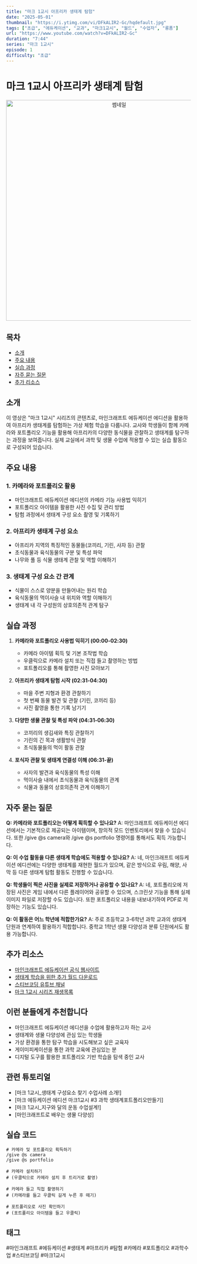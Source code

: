 ```yaml
---
title: "마크 1교시 아프리카 생태계 탐험"
date: "2025-05-01"
thumbnail: "https://i.ytimg.com/vi/DFkALIR2-Gc/hqdefault.jpg"
tags: ["초급", "에듀케이션", "교과", "마크1교시", "월드", "수업자", "롱폼"]
url: "https://www.youtube.com/watch?v=DFkALIR2-Gc"
duration: "7:44"
series: "마크 1교시"
episode: 1
difficulty: "초급"
---
```


# 마크 1교시 아프리카 생태계 탐험

<div align="center">
<img src="https://i.ytimg.com/vi/DFkALIR2-Gc/hqdefault.jpg" alt="썸네일" width="600"/>
</div>

## 목차
- [소개](#소개)
- [주요 내용](#주요-내용)
- [실습 과정](#실습-과정)
- [자주 묻는 질문](#자주-묻는-질문)
- [추가 리소스](#추가-리소스)

## 소개
이 영상은 "마크 1교시" 시리즈의 콘텐츠로, 마인크래프트 에듀케이션 에디션을 활용하여 아프리카 생태계를 탐험하는 가상 체험 학습을 다룹니다. 교사와 학생들이 함께 카메라와 포트폴리오 기능을 활용해 아프리카의 다양한 동식물을 관찰하고 생태계를 탐구하는 과정을 보여줍니다. 실제 교실에서 과학 및 생물 수업에 적용할 수 있는 실습 활동으로 구성되어 있습니다.

## 주요 내용

### 1. 카메라와 포트폴리오 활용
- 마인크래프트 에듀케이션 에디션의 카메라 기능 사용법 익히기
- 포트폴리오 아이템을 활용한 사진 수집 및 관리 방법
- 탐험 과정에서 생태계 구성 요소 촬영 및 기록하기

### 2. 아프리카 생태계 구성 요소
- 아프리카 지역의 특징적인 동물들(코끼리, 기린, 사자 등) 관찰
- 초식동물과 육식동물의 구분 및 특성 파악
- 나무와 풀 등 식물 생태계 관찰 및 역할 이해하기

### 3. 생태계 구성 요소 간 관계
- 식물이 스스로 양분을 만들어내는 원리 학습
- 육식동물의 먹이사슬 내 위치와 역할 이해하기
- 생태계 내 각 구성원의 상호의존적 관계 탐구

## 실습 과정

1. **카메라와 포트폴리오 사용법 익히기 (00:00-02:30)**
   - 카메라 아이템 획득 및 기본 조작법 학습
   - 우클릭으로 카메라 설치 또는 직접 들고 촬영하는 방법
   - 포트폴리오를 통해 촬영한 사진 모아보기

2. **아프리카 생태계 탐험 시작 (02:31-04:30)**
   - 마을 주변 지형과 환경 관찰하기
   - 첫 번째 동물 발견 및 관찰 (기린, 코끼리 등)
   - 사진 촬영을 통한 기록 남기기

3. **다양한 생물 관찰 및 특성 파악 (04:31-06:30)**
   - 코끼리의 생김새와 특징 관찰하기
   - 기린의 긴 목과 생활방식 관찰
   - 초식동물들의 먹이 활동 관찰

4. **포식자 관찰 및 생태계 연결성 이해 (06:31-끝)**
   - 사자의 발견과 육식동물의 특성 이해
   - 먹이사슬 내에서 초식동물과 육식동물의 관계
   - 식물과 동물의 상호의존적 관계 이해하기

## 자주 묻는 질문

**Q: 카메라와 포트폴리오는 어떻게 획득할 수 있나요?**
A: 마인크래프트 에듀케이션 에디션에서는 기본적으로 제공되는 아이템이며, 창의적 모드 인벤토리에서 찾을 수 있습니다. 또한 /give @s camera와 /give @s portfolio 명령어를 통해서도 획득 가능합니다.

**Q: 이 수업 활동을 다른 생태계 학습에도 적용할 수 있나요?**
A: 네, 마인크래프트 에듀케이션 에디션에는 다양한 생태계를 재현한 월드가 있으며, 같은 방식으로 우림, 해양, 사막 등 다른 생태계 탐험 활동도 진행할 수 있습니다.

**Q: 학생들이 찍은 사진을 실제로 저장하거나 공유할 수 있나요?**
A: 네, 포트폴리오에 저장된 사진은 게임 내에서 다른 플레이어와 공유할 수 있으며, 스크린샷 기능을 통해 실제 이미지 파일로 저장할 수도 있습니다. 또한 포트폴리오 내용을 내보내기하여 PDF로 저장하는 기능도 있습니다.

**Q: 이 활동은 어느 학년에 적합한가요?**
A: 주로 초등학교 3-6학년 과학 교과의 생태계 단원과 연계하여 활용하기 적합합니다. 중학교 1학년 생물 다양성과 분류 단원에서도 활용 가능합니다.

## 추가 리소스

- [마인크래프트 에듀케이션 공식 웹사이트](https://education.minecraft.net/)
- [생태계 학습을 위한 추가 월드 다운로드](https://education.minecraft.net/ko-kr/resources/worlds)
- [스티브코딩 유튜브 채널](https://www.youtube.com/channel/UCVbH3M9zjRcc5gkcGXQQ8lQ)
- [마크 1교시 시리즈 재생목록](https://www.youtube.com/playlist?list=PL-QdXpF9m2ReuCcn4gS6XqvQS7HLJtCM4)

## 이런 분들에게 추천합니다

- 마인크래프트 에듀케이션 에디션을 수업에 활용하고자 하는 교사
- 생태계와 생물 다양성에 관심 있는 학생들
- 가상 환경을 통한 탐구 학습을 시도해보고 싶은 교육자
- 게이미피케이션을 통한 과학 교육에 관심있는 분
- 디지털 도구를 활용한 포트폴리오 기반 학습을 탐색 중인 교사

## 관련 튜토리얼

- [마크 1교시_생태계 구성요소 찾기 수업사례 소개!]
- [마크 에듀케이션 에디션 마크1교시 #3 과학 생태계포트폴리오만들기]
- [마크 1교시_지구와 달의 운동 수업설계!]
- [마인크래프트로 배우는 생물 다양성]

## 실습 코드

```
# 카메라 및 포트폴리오 획득하기
/give @s camera
/give @s portfolio

# 카메라 설치하기
# (우클릭으로 카메라 설치 후 트리거로 촬영)

# 카메라 들고 직접 촬영하기
# (카메라를 들고 우클릭 길게 누른 후 떼기)

# 포트폴리오로 사진 확인하기
# (포트폴리오 아이템을 들고 우클릭)
```

## 태그
#마인크래프트 #에듀케이션 #생태계 #아프리카 #탐험 #카메라 #포트폴리오 #과학수업 #스티브코딩 #마크1교시
